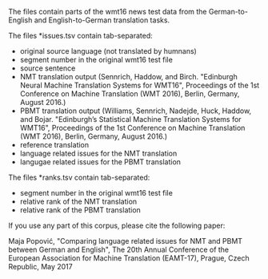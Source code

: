 The files contain parts of the wmt16 news test data from the German-to-English and English-to-German translation tasks.

The files *issues.tsv contain tab-separated:
- original source language (not translated by humnans)
- segment number in the original wmt16 test file
- source sentence
- NMT translation output (Sennrich, Haddow, and Birch. "Edinburgh Neural Machine Translation Systems for WMT16", Proceedings of the 1st Conference on Machine Translation (WMT 2016), Berlin, Germany, August 2016.)
- PBMT translation output (Williams, Sennrich, Nadejde, Huck, Haddow, and Bojar. "Edinburgh’s Statistical Machine Translation Systems for WMT16", Proceedings of the 1st Conference on Machine Translation (WMT 2016), Berlin, Germany, August 2016.)
- reference translation
- language related issues for the NMT translation
- langugae related issues for the PBMT translation


The files *ranks.tsv contain tab-separated:
- segment number in the original wmt16 test file
- relative rank of the NMT translation
- relative rank of the PBMT translation

If you use any part of this corpus, please cite the following paper:

Maja Popović, "Comparing language related issues for NMT and PBMT between German and English", The 20th Annual Conference of the European Association for Machine Translation (EAMT-17), Prague, Czech Republic, May 2017 

